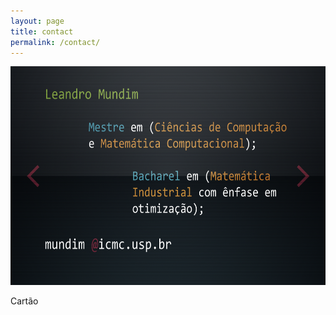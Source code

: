 ```yaml
---
layout: page
title: contact
permalink: /contact/
---
```


<div class="col-sm-4">
  <div class="thumbnail">
    <img src="contato.png" alt="cartao" width="600" height="350">
    <p>Cartão</p>
  </div>
</div>
